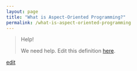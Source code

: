 ```yaml
---
layout: page
title: "What is Aspect-Oriented Programming?"
permalink: /what-is-aspect-oriented-programming
---
```


> Help! 
> 
> We need help. Edit this definition <a href="https://github.com/and-digital/tech-definitions/blob/master/definitions/programming/aspect-oriented-programming.md">here</a>.

<p class="edit-term"><a href="https://github.com/and-digital/tech-definitions/blob/master/definitions/programming/aspect-oriented-programming.md">edit</a></p>
